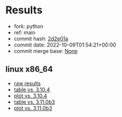 # Results

- fork: python
- ref: main
- commit hash: [2d2e01a](https://github.com/python/cpython/commit/2d2e01a)
- commit date: 2022-10-09T01:54:21+00:00
- commit merge base: [None](https://github.com/python/cpython/commit/None)

## linux x86_64

- [raw results](bm-20221009-linux-x86_64-python-main-3.12.0a1+-2d2e01a.json)
- [table vs. 3.10.4](bm-20221009-linux-x86_64-python-main-3.12.0a1+-2d2e01a-vs-3.10.4.md)
- [plot vs. 3.10.4](bm-20221009-linux-x86_64-python-main-3.12.0a1+-2d2e01a-vs-3.10.4.png)
- [table vs. 3.11.0b3](bm-20221009-linux-x86_64-python-main-3.12.0a1+-2d2e01a-vs-3.11.0b3.md)
- [plot vs. 3.11.0b3](bm-20221009-linux-x86_64-python-main-3.12.0a1+-2d2e01a-vs-3.11.0b3.png)

